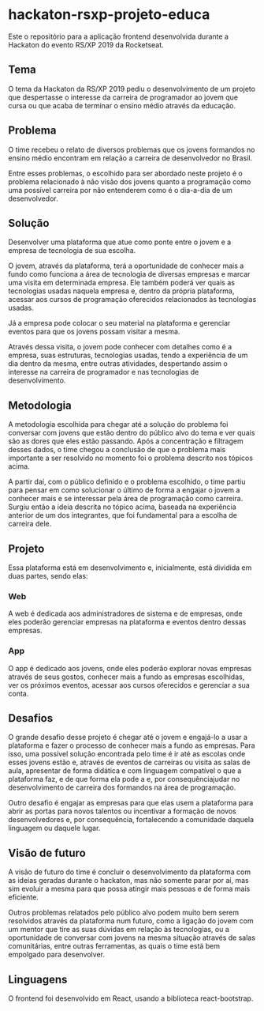 # hackaton-rsxp-projeto-educa
Este o repositório para a aplicação frontend desenvolvida durante a Hackaton do evento RS/XP 2019 da Rocketseat.

## Tema
O tema da Hackaton da RS/XP 2019 pediu o desenvolvimento de um projeto que despertasse o interesse da carreira de programador ao jovem que cursa ou que acaba de terminar o ensino médio através da educação.

## Problema
O time recebeu o relato de diversos problemas que os jovens formandos no ensino médio encontram em relação a carreira de desenvolvedor no Brasil.

Entre esses problemas, o escolhido para ser abordado neste projeto é o problema relacionado à não visão dos jovens quanto a programação como uma possível carreira por não entenderem como é o dia-a-dia de um desenvolvedor.

## Solução
Desenvolver uma plataforma que atue como ponte entre o jovem e a empresa de tecnologia de sua escolha.

O jovem, através da plataforma, terá a oportunidade de conhecer mais a fundo como funciona a área de tecnologia de diversas empresas e marcar uma visita em determinada empresa. Ele também poderá ver quais as tecnologias usadas naquela empresa e, dentro da própria plataforma, acessar aos cursos de programação oferecidos relacionados às tecnologias usadas.

Já a empresa pode colocar o seu material na plataforma e gerenciar eventos para que os jovens possam visitar a mesma.

Através dessa visita, o jovem pode conhecer com detalhes como é a empresa, suas estruturas, tecnologias usadas, tendo a experiência de um dia dentro da mesma, entre outras atividades, despertando assim o interesse na carreira de programador e nas tecnologias de desenvolvimento.

## Metodologia
A metodologia escolhida para chegar até a solução do problema foi conversar com jovens que estão dentro do público alvo do tema e ver quais são as dores que eles estão passando. Após a concentração e filtragem desses dados, o time chegou a conclusão de que o problema mais importante a ser resolvido no momento foi o problema descrito nos tópicos acima.

A partir daí, com o público definido e o problema escolhido, o time partiu para pensar em como solucionar o último de forma a engajar o jovem a conhecer mais e se interessar pela área de programação como carreira. Surgiu então a ideia descrita no tópico acima, baseada na experiência anterior de um dos integrantes, que foi fundamental para a escolha de carreira dele.

## Projeto
Essa plataforma está em desenvolvimento e, inicialmente, está dividida em duas partes, sendo elas:

### Web
A web é dedicada aos administradores de sistema e de empresas, onde eles poderão gerenciar empresas na plataforma e eventos dentro dessas empresas.

### App
O app é dedicado aos jovens, onde eles poderão explorar novas empresas através de seus gostos, conhecer mais a fundo as empresas escolhidas, ver os próximos eventos, acessar aos cursos oferecidos e gerenciar a sua conta.

## Desafios
O grande desafio desse projeto é chegar até o jovem e engajá-lo a usar a plataforma e fazer o processo de conhecer mais a fundo as empresas. Para isso, uma possível solução encontrada pelo time é ir até as escolas onde esses jovens estão e, através de eventos de carreiras ou visita as salas de aula, apresentar de forma didática e com linguagem compatível o que a plataforma faz, e de que forma ela pode a e, por consequênciajudar no desenvolvimento de carreira dos formandos na área de programação.

Outro desafio é engajar as empresas para que elas usem a plataforma para abrir as portas para  novos talentos ou incentivar a formação de novos desenvolvedores e, por consequência, fortalecendo a comunidade daquela linguagem ou daquele lugar.

## Visão de futuro
A visão de futuro do time é concluir o desenvolvimento da plataforma com as ideias geradas durante o hackaton, mas não somente parar por aí, mas sim evoluir a mesma para que possa atingir mais pessoas e de forma mais eficiente. 

Outros problemas relatados pelo público alvo podem muito bem serem resolvidos através da plataforma num futuro, como a ligação do jovem com um mentor que tire as suas dúvidas em relação às tecnologias, ou a oportunidade de conversar com jovens na mesma situação através de salas comunitárias, entre outras ferramentas, as quais o time está bem empolgado para desenvolver.

## Linguagens
O frontend foi desenvolvido em React, usando a biblioteca react-bootstrap.
